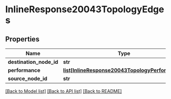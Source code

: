 # InlineResponse20043TopologyEdges

## Properties
Name | Type | Description | Notes
------------ | ------------- | ------------- | -------------
**destination_node_id** | **str** |  | [optional] 
**performance** | [**list[InlineResponse20043TopologyPerformance]**](InlineResponse20043TopologyPerformance.md) |  | [optional] 
**source_node_id** | **str** |  | [optional] 

[[Back to Model list]](../README.md#documentation-for-models) [[Back to API list]](../README.md#documentation-for-api-endpoints) [[Back to README]](../README.md)


